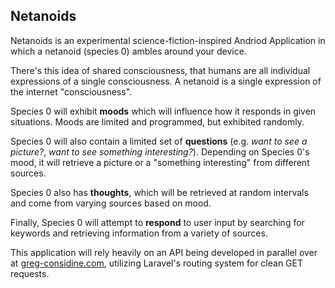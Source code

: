 Netanoids
---
Netanoids is an experimental science-fiction-inspired Andriod Application in which a netanoid (species 0) ambles around your device.

There's this idea of shared consciousness, that humans are all individual expressions of a single consciousness.  A netanoid is a single expression of the internet "consciousness".  

Species 0 will exhibit **moods** which will influence how it responds in given situations.  Moods are limited and programmed, but exhibited randomly.  

Species 0 will also contain a limited set of **questions** (e.g. *want to see a picture?*, *want to see something interesting?*).  Depending on Species 0's mood, it will retrieve a picture or a "something interesting" from different sources.

Species 0 also has **thoughts**, which will be retrieved at random intervals and come from varying sources based on mood.  

Finally, Species 0 will attempt to **respond** to user input by searching for keywords and retrieving information from a variety of sources.

This application will rely heavily on an API being developed in parallel over at [greg-considine.com](https://github.com/gconsidine/greg-considine), utilizing Laravel's routing system for clean GET requests.
